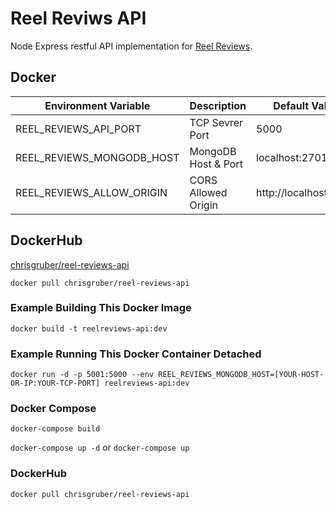 # Reel Reviws API

Node Express restful API implementation for [Reel Reviews](https://github.com/gruberchris/ReelReviews).

## Docker

| Environment Variable      | Description         | Default Value         |
| ------------------------- | ------------------- | --------------------- |
| REEL_REVIEWS_API_PORT     | TCP Sevrer Port     | 5000                  |
| REEL_REVIEWS_MONGODB_HOST | MongoDB Host & Port | localhost:27017       |
| REEL_REVIEWS_ALLOW_ORIGIN | CORS Allowed Origin | http://localhost:5000 |

## DockerHub

[chrisgruber/reel-reviews-api](https://hub.docker.com/r/chrisgruber/reel-reviews-api)

`docker pull chrisgruber/reel-reviews-api`

### Example Building This Docker Image

`docker build -t reelreviews-api:dev`

### Example Running This Docker Container Detached

`docker run -d -p 5001:5000 --env REEL_REVIEWS_MONGODB_HOST=[YOUR-HOST-OR-IP:YOUR-TCP-PORT] reelreviews-api:dev`

### Docker Compose

`docker-compose build`

`docker-compose up -d` or `docker-compose up`

### DockerHub

`docker pull chrisgruber/reel-reviews-api`
